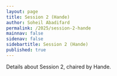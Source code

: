 ```yaml
---
layout: page
title: Session 2 (Hande)
author: Soheil Abadifard
permalink: /2025/session-2-hande
mainnav: false
sidenav: false
sidebartitle: Session 2 (Hande)
published: true
---
```


Details about Session 2, chaired by Hande.


